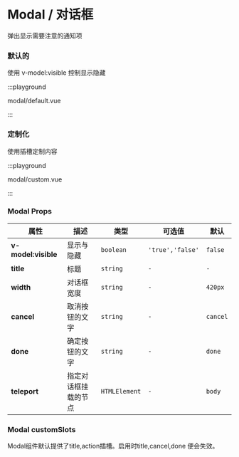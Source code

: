 # Modal / 对话框

弹出显示需要注意的通知项

### 默认的

使用 v-model:visible 控制显示隐藏

:::playground

modal/default.vue

:::

### 定制化

使用插槽定制内容

:::playground

modal/custom.vue

:::

<!-- <playground title="指令" name="ex-modal-direct" desc="使用指令唤醒modal" /> -->

### Modal Props

| 属性                | 描述                 | 类型          | 可选值           | 默认     |
| ------------------- | -------------------- | ------------- | ---------------- | -------- |
| **v-model:visible** | 显示与隐藏           | `boolean`     | `'true','false'` | `false`  |
| **title**           | 标题                 | `string`      | `-`              | `-`      |
| **width**           | 对话框宽度           | `string`      | `-`              | `420px`  |
| **cancel**          | 取消按钮的文字       | `string`      | `-`              | `cancel` |
| **done**            | 确定按钮的文字       | `string`      | `-`              | `done`   |
| **teleport**        | 指定对话框挂载的节点 | `HTMLElement` | `-`              | `body`   |

### Modal customSlots

<fe-card>
  Modal组件默认提供了<fe-code>title,action</fe-code>插槽。启用时<fe-code>title,cancel,done</fe-code>
  便会失效。
</fe-card>
